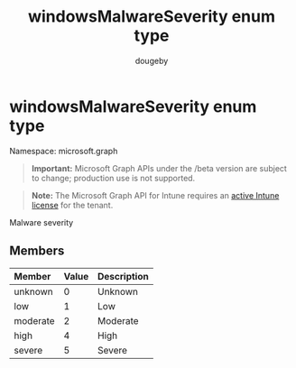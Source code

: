 ﻿---
title: "windowsMalwareSeverity enum type"
description: "Malware severity"
author: "dougeby"
localization_priority: Normal
ms.prod: "intune"
doc_type: enumPageType
---

# windowsMalwareSeverity enum type

Namespace: microsoft.graph

> **Important:** Microsoft Graph APIs under the /beta version are subject to change; production use is not supported.

> **Note:** The Microsoft Graph API for Intune requires an [active Intune license](https://go.microsoft.com/fwlink/?linkid=839381) for the tenant.

Malware severity

## Members

| Member   | Value | Description |
| :------- | :---- | :---------- |
| unknown  | 0     | Unknown     |
| low      | 1     | Low         |
| moderate | 2     | Moderate    |
| high     | 4     | High        |
| severe   | 5     | Severe      |
